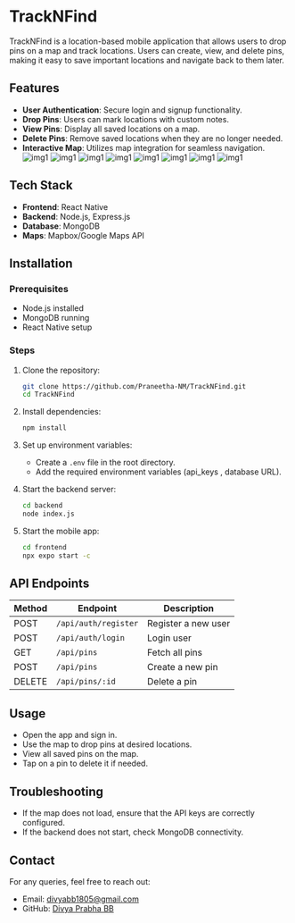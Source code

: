 
# TrackNFind
TrackNFind is a location-based mobile application that allows users to drop pins on a map and track locations. Users can create, view, and delete pins, making it easy to save important locations and navigate back to them later.

## Features
- **User Authentication**: Secure login and signup functionality.
- **Drop Pins**: Users can mark locations with custom notes.
- **View Pins**: Display all saved locations on a map.
- **Delete Pins**: Remove saved locations when they are no longer needed.
- **Interactive Map**: Utilizes map integration for seamless navigation.
  ![img1](tr2.jpg)
  ![img1](tr3.jpg)
  ![img1](tr4.jpg)
  ![img1](tr5.jpg)
  ![img1](tr6.jpg)
  ![img1](tr7.jpg)
  ![img1](tr8.jpg)
  ![img1](tr9.jpg)
## Tech Stack
- **Frontend**: React Native
- **Backend**: Node.js, Express.js
- **Database**: MongoDB
- **Maps**: Mapbox/Google Maps API

## Installation

### Prerequisites
- Node.js installed
- MongoDB running
- React Native setup

### Steps
1. Clone the repository:
   ```sh
   git clone https://github.com/Praneetha-NM/TrackNFind.git
   cd TrackNFind
   ```
2. Install dependencies:
   ```sh
   npm install
   ```
3. Set up environment variables:
   - Create a `.env` file in the root directory.
   - Add the required environment variables (api_keys , database URL).

4. Start the backend server:
   ```sh
   cd backend
   node index.js
   ```
5. Start the mobile app:
   ```sh
   cd frontend
   npx expo start -c
   ```

## API Endpoints
| Method | Endpoint            | Description          |
|--------|--------------------|----------------------|
| POST   | `/api/auth/register` | Register a new user |
| POST   | `/api/auth/login`    | Login user          |
| GET    | `/api/pins`          | Fetch all pins      |
| POST   | `/api/pins`          | Create a new pin    |
| DELETE | `/api/pins/:id`      | Delete a pin        |

## Usage
- Open the app and sign in.
- Use the map to drop pins at desired locations.
- View all saved pins on the map.
- Tap on a pin to delete it if needed.

## Troubleshooting
- If the map does not load, ensure that the API keys are correctly configured.
- If the backend does not start, check MongoDB connectivity.

## Contact
For any queries, feel free to reach out:
- Email: divyabb1805@gmail.com
- GitHub: [Divya Prabha BB](https://github.com/divyaprabha1805)

